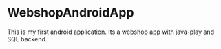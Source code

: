 WebshopAndroidApp
=================

This is my first android application.
Its a webshop app with java-play and SQL backend.

